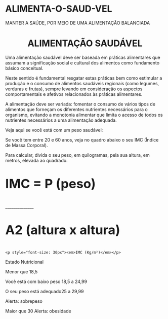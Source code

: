 # ALIMENTA-O-SAUD-VEL
MANTER A SAÚDE, POR MEIO DE UMA ALIMENTAÇÃO BALANCIADA
<!DUCTYPE.html>
<html lang="pt-br">
<head>
  <meta charset=”UFT-8”>
  <title>ALIMENTAÇÃO SAUDÁVEL</title>
   <link rel="stylesheet" href="style.css">
<h1><center>ALIMENTAÇÃO SAUDÁVEL</center></h1>
  </head>
  <bady>
<p>Uma alimentação saudável deve ser baseada em práticas alimentares que assumam a significação social e cultural dos alimentos como fundamento básico conceitual.</p> 

<p>Neste sentido é fundamental resgatar estas práticas bem como estimular a produção e o consumo de alimentos saudáveis regionais (como legumes, verduras e frutas), sempre levando em consideração os aspectos comportamentais e afetivos relacionados às práticas alimentares.</p>

<p>A alimentação deve ser variada: fomentar o consumo de vários tipos de alimentos que forneçam os diferentes nutrientes necessários para o organismo, evitando a monotonia alimentar que limita o acesso de todos os nutrientes necessários a uma alimentação adequada.</p>
    <p>Veja aqui se você está com um peso saudável:</p>

<p>Se você tem entre 20 e 60 anos, veja no quadro abaixo o seu IMC (Índice de Massa Corporal).</p>
<p> Para calcular, divida o seu peso, em quilogramas, pela sua altura, em metros, elevada ao quadrado.</p>

  <p style="font-size: 40px"><strong> IMC = P (peso)</strong></p>

<p>______________</p>

 <p style="font-size: 40px"><strong> A2 (altura x altura) </strong></p>

    <p style="font-size: 30px"><em>IMC (Kg/m²)</em></p>	
<p>Estado Nutricional</p>
<p>Menor que 18,5</p>
<p>Você está com baixo peso 18,5 a 24,99</p>
<p>O seu peso está adequado25 a 29,99</p>
<p>Alerta: sobrepeso</p>
<p> Maior que 30	Alerta: obesidade</p>
  
  <bady>
  <html>
 
